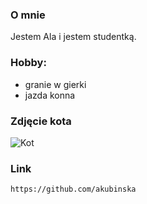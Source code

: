 ### O mnie

Jestem Ala i jestem studentką.

### Hobby:

- granie w gierki
- jazda konna 

### Zdjęcie kota

![Kot]([[[https://www.google.com/url?sa=i&url=https%3A%2F%2Fwww.national-geographic.pl%2Fartykul%2Fchcesz-by-kazdy-kot-cie-kochal-wystarczy-jedna-prosta-sztuczka&psig=AOvVaw1Xh5-sYofhu5gap-c_y70I&ust=1673370373161000&source=images&cd=vfe&ved=0CA0QjRxqFwoTCLC2isf8uvwCFQAAAAAdAAAAABAF](https://www.national-geographic.pl/media/cache/slider_big/uploads/media/default/0014/23/kot.jpeg)](https://www.national-geographic.pl/media/cache/slider_big/uploads/media/default/0014/23/kot.jpeg)](https://ocdn.eu/pulscms-transforms/1/hbqk9kuTURBXy84OWIwZjA4MC01N2QyLTQ5N2QtOGRlYy0xOWZmOTY5MWFhZjAuanBlZ5GVAs0DBwDDw94AAaEwAQ))

### Link

``https://github.com/akubinska``
